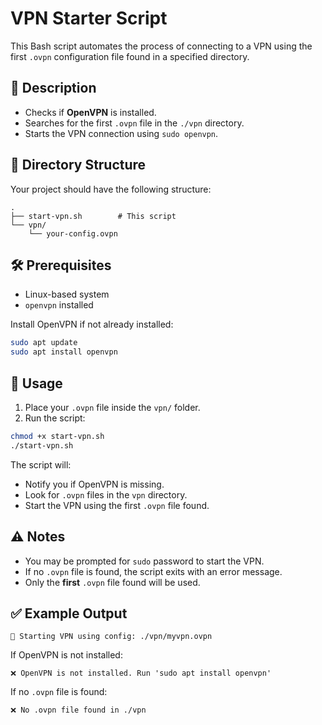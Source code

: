 
# VPN Starter Script

This Bash script automates the process of connecting to a VPN using the first `.ovpn` configuration file found in a specified directory.

## 📜 Description

- Checks if **OpenVPN** is installed.
- Searches for the first `.ovpn` file in the `./vpn` directory.
- Starts the VPN connection using `sudo openvpn`.

## 📁 Directory Structure

Your project should have the following structure:

```
.
├── start-vpn.sh        # This script
└── vpn/
    └── your-config.ovpn
```

## 🛠️ Prerequisites

- Linux-based system
- `openvpn` installed

Install OpenVPN if not already installed:

```bash
sudo apt update
sudo apt install openvpn
```

## 🚀 Usage

1. Place your `.ovpn` file inside the `vpn/` folder.
2. Run the script:

```bash
chmod +x start-vpn.sh
./start-vpn.sh
```

The script will:
- Notify you if OpenVPN is missing.
- Look for `.ovpn` files in the `vpn` directory.
- Start the VPN using the first `.ovpn` file found.

## ⚠️ Notes

- You may be prompted for `sudo` password to start the VPN.
- If no `.ovpn` file is found, the script exits with an error message.
- Only the **first** `.ovpn` file found will be used.

## ✅ Example Output

```
🔐 Starting VPN using config: ./vpn/myvpn.ovpn
```

If OpenVPN is not installed:

```
❌ OpenVPN is not installed. Run 'sudo apt install openvpn'
```

If no `.ovpn` file is found:

```
❌ No .ovpn file found in ./vpn
```